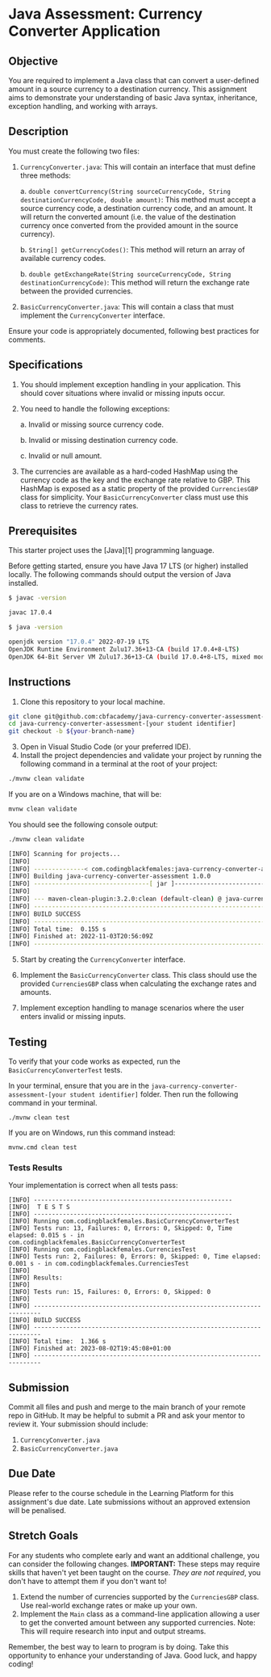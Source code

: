 # Java Assessment: Currency Converter Application

## Objective

You are required to implement a Java class that can convert a user-defined amount in a source currency to a destination currency. This assignment aims to demonstrate your understanding of basic Java syntax, inheritance, exception handling, and working with arrays.

## Description

You must create the following two files:

1. `CurrencyConverter.java`: This will contain an interface that must define three methods:

   a. `double convertCurrency(String sourceCurrencyCode, String destinationCurrencyCode, double amount)`: This method must accept a source currency code, a destination currency code, and an amount. It will return the converted amount (i.e. the value of the destination currency once converted from the provided amount in the source currency).

   b. `String[] getCurrencyCodes()`: This method will return an array of available currency codes.

   b. `double getExchangeRate(String sourceCurrencyCode, String destinationCurrencyCode)`: This method will return the exchange rate between the provided currencies.

2. `BasicCurrencyConverter.java`: This will contain a class that must implement the `CurrencyConverter` interface. 

Ensure your code is appropriately documented, following best practices for comments.

## Specifications

1. You should implement exception handling in your application. This should cover situations where invalid or missing inputs occur. 

2. You need to handle the following exceptions:

   a. Invalid or missing source currency code.
   
   b. Invalid or missing destination currency code.

   c. Invalid or null amount.

3. The currencies are available as a hard-coded HashMap using the currency code as the key and the exchange rate relative to GBP. This HashMap is exposed as a static property of the provided `CurrenciesGBP` class for simplicity. Your `BasicCurrencyConverter` class must use this class to retrieve the currency rates.

## Prerequisites

This starter project uses the [Java][1] programming language.

Before getting started, ensure you have Java 17 LTS (or higher) installed locally. The following commands should output the version of Java installed.

```bash
$ javac -version

javac 17.0.4
```


```bash
$ java -version

openjdk version "17.0.4" 2022-07-19 LTS
OpenJDK Runtime Environment Zulu17.36+13-CA (build 17.0.4+8-LTS)
OpenJDK 64-Bit Server VM Zulu17.36+13-CA (build 17.0.4+8-LTS, mixed mode, sharing)
```

## Instructions

1. Clone this repository to your local machine.
```bash
git clone git@github.com:cbfacademy/java-currency-converter-assessment-[your student identifier].git
cd java-currency-converter-assessment-[your student identifier]
git checkout -b ${your-branch-name}
```

3. Open in Visual Studio Code (or your preferred IDE).
4. Install the project dependencies and validate your project by running the following command in a terminal at the root of your project:

```bash
./mvnw clean validate
```

If you are on a Windows machine, that will be:

```bat
mvnw clean validate
```

You should see the following console output:

```bash
./mvnw clean validate

[INFO] Scanning for projects...
[INFO] 
[INFO] --------------< com.codingblackfemales:java-currency-converter-assessment >-----------------
[INFO] Building java-currency-converter-assessment 1.0.0
[INFO] --------------------------------[ jar ]---------------------------------
[INFO] 
[INFO] --- maven-clean-plugin:3.2.0:clean (default-clean) @ java-currency-converter-assessment ---
[INFO] ------------------------------------------------------------------------
[INFO] BUILD SUCCESS
[INFO] ------------------------------------------------------------------------
[INFO] Total time:  0.155 s
[INFO] Finished at: 2022-11-03T20:56:09Z
[INFO] ------------------------------------------------------------------------

```

5. Start by creating the `CurrencyConverter` interface.

6. Implement the `BasicCurrencyConverter` class. This class should use the provided `CurrenciesGBP` class when calculating the exchange rates and amounts.

7.  Implement exception handling to manage scenarios where the user enters invalid or missing inputs.

## Testing

To verify that your code works as expected, run the `BasicCurrencyConverterTest` tests.

In your terminal, ensure that you are in the `java-currency-converter-assessment-[your student identifier]` folder.
Then run the following command in your terminal.

```shell
./mvnw clean test
```

If you are on Windows, run this command instead:

```shell
mvnw.cmd clean test
```

### Tests Results

Your implementation is correct when all tests pass:
```
[INFO] -------------------------------------------------------
[INFO]  T E S T S
[INFO] -------------------------------------------------------
[INFO] Running com.codingblackfemales.BasicCurrencyConverterTest
[INFO] Tests run: 13, Failures: 0, Errors: 0, Skipped: 0, Time elapsed: 0.015 s - in com.codingblackfemales.BasicCurrencyConverterTest
[INFO] Running com.codingblackfemales.CurrenciesTest
[INFO] Tests run: 2, Failures: 0, Errors: 0, Skipped: 0, Time elapsed: 0.001 s - in com.codingblackfemales.CurrenciesTest
[INFO] 
[INFO] Results:
[INFO] 
[INFO] Tests run: 15, Failures: 0, Errors: 0, Skipped: 0
[INFO] 
[INFO] ------------------------------------------------------------------------
[INFO] BUILD SUCCESS
[INFO] ------------------------------------------------------------------------
[INFO] Total time:  1.366 s
[INFO] Finished at: 2023-08-02T19:45:08+01:00
[INFO] ------------------------------------------------------------------------
```

## Submission

Commit all files and push and merge to the main branch of your remote repo in GitHub. It may be helpful to submit a PR and ask your mentor to review it. Your submission should include:

1. `CurrencyConverter.java`
2. `BasicCurrencyConverter.java`

## Due Date

Please refer to the course schedule in the Learning Platform for this assignment's due date. Late submissions without an approved extension will be penalised.

## Stretch Goals

For any students who complete early and want an additional challenge, you can consider the following changes. **IMPORTANT:** These steps may require skills that haven't yet been taught on the course. *They are not required*, you don't have to attempt them if you don't want to!

1. Extend the number of currencies supported by the `CurrenciesGBP` class. Use real-world exchange rates or make up your own.
2. Implement the `Main` class as a command-line application allowing a user to get the converted amount between any supported currencies. Note: This will require research into input and output streams.

Remember, the best way to learn to program is by doing. Take this opportunity to enhance your understanding of Java. Good luck, and happy coding!
